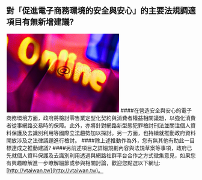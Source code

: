 ## 對「促進電子商務環境的安全與安心」的主要法規調適項目有無新增建議?
![](GRL1873-.JPG)
####在營造安全與安心的電子商務環境方面，政府將檢討零售業定型化契約與消費者權益相關議題，以強化消費者從事網路交易時的保障。此外，亦將針對網路新型態犯罪檢討刑法並關注個人資料保護及去識別利用等國際立法趨勢加以探討。另一方面，也持續就推動政府資料開放涉及之法律議題進行檢討。
####除上述推動作為外，您有無其他有助此一目標達成之推動建議?
####另前述項目之詳細規劃內容與法規草案等事項，政府已先就個人資料保護及去識別利用透過與網路社群平台合作之方式徵集意見，如果您有興趣瞭解進一步瞭解細節或參與相關討論，歡迎您點選以下網址: [http://vtaiwan.tw](http://vtaiwan.tw)。
